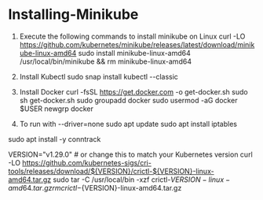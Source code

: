 # Installing-Minikube

1. Execute the following commands to install minikube on Linux
curl -LO https://github.com/kubernetes/minikube/releases/latest/download/minikube-linux-amd64
sudo install minikube-linux-amd64 /usr/local/bin/minikube && rm minikube-linux-amd64

2. Install Kubectl
sudo snap install kubectl --classic

3. Install Docker
curl -fsSL https://get.docker.com -o get-docker.sh
sudo sh get-docker.sh
sudo groupadd docker
sudo usermod -aG docker $USER
newgrp docker

4. To run with --driver=none
sudo apt update
sudo apt install iptables

sudo apt install -y conntrack

VERSION="v1.29.0"  # or change this to match your Kubernetes version
curl -LO https://github.com/kubernetes-sigs/cri-tools/releases/download/${VERSION}/crictl-${VERSION}-linux-amd64.tar.gz
sudo tar -C /usr/local/bin -xzf crictl-${VERSION}-linux-amd64.tar.gz
rm crictl-${VERSION}-linux-amd64.tar.gz



